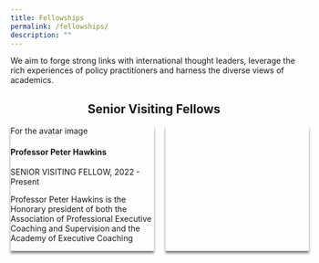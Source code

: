 ```yaml
---
title: Fellowships
permalink: /fellowships/
description: ""
---
```

<style>

	.header-fellows-middle {
		text-align:center;
	
	
	}

	.grid-container {
		display: grid; 
		grid-template-columns: 50% 50%;
		grid-gap: 20px
	
	}
	
	.fellow-card {
		box-shadow: 0px 4px 4px 0px grey;
		
	
	
	}

</style>


<p>We aim to forge strong links with international thought leaders, leverage the rich experiences of policy practitioners and harness the diverse views of academics.</p>


<h2 class="header-fellows-middle">Senior Visiting Fellows</h2>

<div class="grid-container">
	<div class="fellow-card">
		<div>For the avatar image</div>
		<div class="fellowship-text">
			<div><h4>Professor Peter Hawkins</h4></div>
				<div><p>SENIOR VISITING FELLOW, 2022 - Present</p></div>
						<div><p>Professor Peter Hawkins is the Honorary president of both the Association of Professional Executive Coaching and Supervision and the Academy of Executive Coaching</p></div>
								<div></div>
</div>
	</div>
	<div class="fellow-card"></div>


</div>